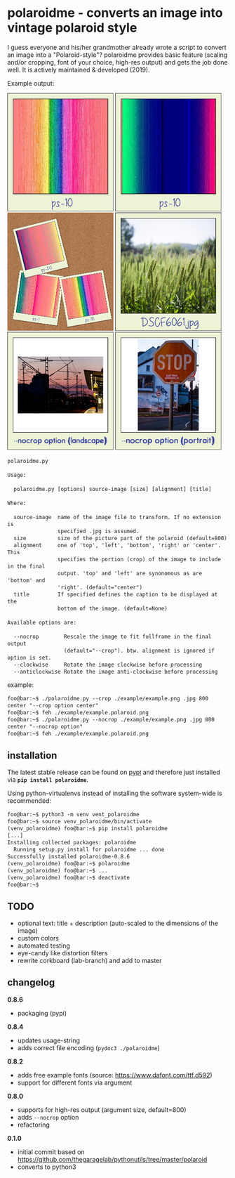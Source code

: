 polaroidme - converts an image into vintage polaroid style
==========================================================

I guess everyone and his/her grandmother already wrote a script to
convert an image into a "Polaroid-style"? polaroidme provides basic feature
(scaling and/or cropping, font of your choice, high-res output) and gets the job done
well. It is actively maintained & developed (2019).

Example output:

<img src="/examples/example.ps-10.polaroid.jpg" width="48%"></img>
<img src="/examples/example2.ps-10.polaroid.jpg" width="48%"></img>
<img src="/examples/example.corkboard.jpg" width="48%"></img>
<img src="/examples/DSCF6061.polaroid.jpg" width="48%"></img>
<img src="/examples/DSCF2330.polaroid.nocrop.png" width="48%"></img>
<img src="./examples/DSCF2313.polaroid.nocrop.png" width="48%"></img>

```
polaroidme.py

Usage:

  polaroidme.py [options] source-image [size] [alignment] [title]

Where:

  source-image  name of the image file to transform. If no extension is
                specified .jpg is assumed.
  size          size of the picture part of the polaroid (default=800)
  alignment     one of 'top', 'left', 'bottom', 'right' or 'center'. This
                specifies the portion (crop) of the image to include in the final
                output. 'top' and 'left' are synonomous as are 'bottom' and
                'right'. (default="center")
  title         If specified defines the caption to be displayed at the
                bottom of the image. (default=None)

Available options are:

  --nocrop        Rescale the image to fit fullframe in the final output
                  (default="--crop"). btw. alignment is ignored if option is set.
  --clockwise     Rotate the image clockwise before processing
  --anticlockwise Rotate the image anti-clockwise before processing
```

example:

```console
foo@bar:~$ ./polaroidme.py --crop ./example/example.png .jpg 800 center "--crop option center"
foo@bar:~$ feh ./example/example.polaroid.png
foo@bar:~$ ./polaroidme.py --nocrop ./example/example.png .jpg 800 center "--nocrop option"
foo@bar:~$ feh ./example/example.polaroid.png
```

installation
------------

The latest stable release can be found on [pypi](https://pypi.org/project/polaroidme/)
and therefore just installed via **`pip install polaroidme`**.

Using python-virtualenvs instead of installing the software system-wide
is recommended:

```console
foo@bar:~$ python3 -m venv vent_polaroidme
foo@bar:~$ source venv_polaroidme/bin/activate
(venv_polaroidme) foo@bar:~$ pip install polaroidme
[...]
Installing collected packages: polaroidme
  Running setup.py install for polaroidme ... done
Successfully installed polaroidme-0.8.6
(venv_polaroidme) foo@bar:~$ polaroidme
(venv_polaroidme) foo@bar:~$ ...
(venv_polaroidme) foo@bar:~$ deactivate
foo@bar:~$
```

TODO
----
 - optional text: title + description (auto-scaled to the dimensions of the image)
 - custom colors
 - automated testing
 - eye-candy like distortion filters
 - rewrite corkboard (lab-branch) and add to master


 changelog
 ---------

 **0.8.6**
 - packaging (pypi)

 **0.8.4**
 - updates usage-string
 - adds correct file encoding (`pydoc3 ./polaroidme`)

 **0.8.2**
 - adds free example fonts (source: https://www.dafont.com/ttf.d592)
 - support for different fonts via argument

 **0.8.0**
 - supports for high-res output (argument size, default=800)
 - adds `--nocrop` option
 - refactoring

 **0.1.0**

 - initial commit based on https://github.com/thegaragelab/pythonutils/tree/master/polaroid
 - converts to python3

